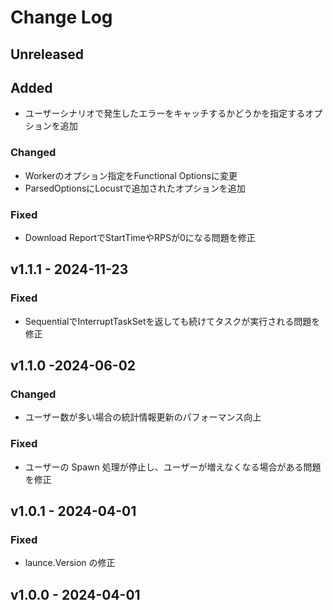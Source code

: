 # Change Log

## Unreleased

## Added

- ユーザーシナリオで発生したエラーをキャッチするかどうかを指定するオプションを追加

### Changed

- Workerのオプション指定をFunctional Optionsに変更
- ParsedOptionsにLocustで追加されたオプションを追加

### Fixed

- Download ReportでStartTimeやRPSが0になる問題を修正

## v1.1.1 - 2024-11-23

### Fixed

- SequentialでInterruptTaskSetを返しても続けてタスクが実行される問題を修正

## v1.1.0 -2024-06-02

### Changed

- ユーザー数が多い場合の統計情報更新のパフォーマンス向上

### Fixed

- ユーザーの Spawn 処理が停止し、ユーザーが増えなくなる場合がある問題を修正

## v1.0.1 - 2024-04-01

### Fixed

- launce.Version の修正

## v1.0.0 - 2024-04-01
